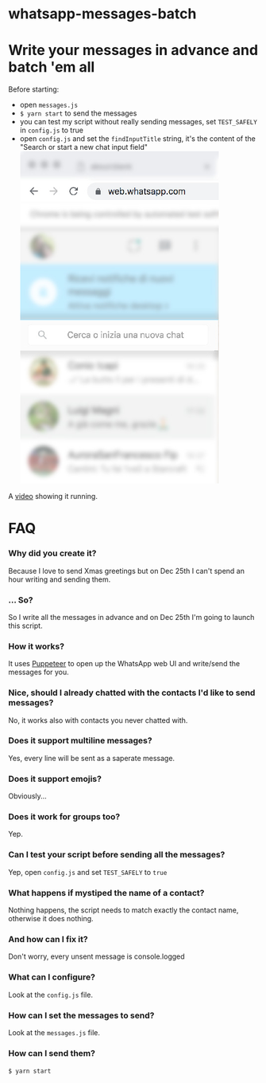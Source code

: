 # whatsapp-messages-batch

# Write your messages in advance and batch 'em all

Before starting:

- open `messages.js`
- `$ yarn start` to send the messages
- you can test my script without really sending messages, set `TEST_SAFELY` in `config.js` to true
- open `config.js` and set the `findInputTitle` string, it's the content of the "Search or start a new chat input field"
  ![Alt text](input.jpg?raw=true "Input field")

A [video](https://youtu.be/9BCdhoFPfjE) showing it running.

# FAQ

### Why did you create it?

Because I love to send Xmas greetings but on Dec 25th I can't spend an hour writing and sending them.

### ... So?

So I write all the messages in advance and on Dec 25th I'm going to launch this script.

### How it works?

It uses [Puppeteer](https://github.com/GoogleChrome/puppeteer) to open up the WhatsApp web UI and write/send the messages for you.

### Nice, should I already chatted with the contacts I'd like to send messages?

No, it works also with contacts you never chatted with.

### Does it support multiline messages?

Yes, every line will be sent as a saperate message.

### Does it support emojis?

Obviously...

### Does it work for groups too?

Yep.

### Can I test your script before sending all the messages?

Yep, open `config.js` and set `TEST_SAFELY` to `true`

### What happens if mystiped the name of a contact?

Nothing happens, the script needs to match exactly the contact name, otherwise it does nothing.

### And how can I fix it?

Don't worry, every unsent message is console.logged

### What can I configure?

Look at the `config.js` file.

### How can I set the messages to send?

Look at the `messages.js` file.

### How can I send them?

`$ yarn start`

